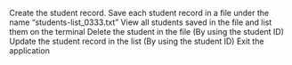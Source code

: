 Create the student record.
Save each student record in a file under the name “students-list_0333.txt”
View all students saved in the file and list them on the terminal
Delete the student in the file (By using the student ID)
Update the student record in the list (By using the student ID)
Exit the application

